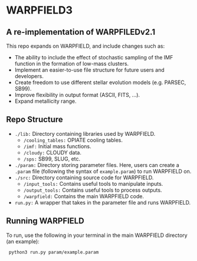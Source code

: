 # WARPFIELD3

<p><h2>A re-implementation of WARPFILEDv2.1</h2></p>

<p>This repo expands on WARPFIELD, and include changes such as:</p>
<ul>
    <li>The ability to include the effect of stochastic sampling of the IMF function in the formation of low-mass clusters.</li>
    <li>Implement an easier-to-use file structure for future users and developers.</li>
	<li>Create freedom to use different stellar evolution models (e.g. PARSEC, SB99).</li>
	<li>Improve flexibility in output format (ASCII, FITS, ...).</li>
	<li>Expand metallicity range.</li>
</ul>
    
<p><h2>Repo Structure</h2></p>
<ul>
    <li><code>./lib:</code> Directory containing libraries used by WARPFIELD.
    <ul class="square">
          <li><code>/cooling_tables:</code> OPIATE cooling tables. </li>
          <li><code>/imf:</code> Initial mass functions. </li>
          <li><code>/cloudy:</code> CLOUDY data. </li>
          <li><code>/sps:</code> SB99, SLUG, etc. </li>
        </ul></li>
    <li><code>./param:</code> Directory storing parameter files. Here, users can create a 
        <code>.param</code> file (following the syntax of <code>example.param</code>) to
        run WARPFIELD on.</li>
    <li><code>./src:</code> Directory containing source code for WARPFIELD.
        <ul class="square">
          <li><code>/input_tools:</code> Contains useful tools to manipulate inputs.</li>
          <li><code>/output_tools:</code> Contains useful tools to process outputs.</li>
          <li><code>/warpfield:</code> Contains the main WARPFIELD code.</li>
        </ul></li>
    <li><code>run.py:</code> A wrapper that takes in the parameter file and runs WARPFIELD.</li>
</ul> 
<p><h2>Running WARPFIELD</h2></p>
<p>To run, use the following in your terminal in the main WARPFIELD directory (an example):</p>
<code> python3 run.py param/example.param </code>
